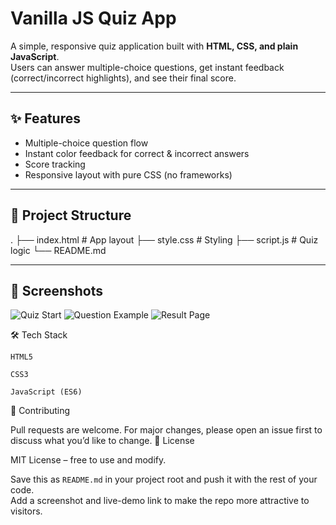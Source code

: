 # Vanilla JS Quiz App

A simple, responsive quiz application built with **HTML, CSS, and plain JavaScript**.  
Users can answer multiple-choice questions, get instant feedback (correct/incorrect highlights), and see their final score.

---

## ✨ Features
- Multiple-choice question flow
- Instant color feedback for correct & incorrect answers
- Score tracking
- Responsive layout with pure CSS (no frameworks)

---



## 📂 Project Structure

.
├── index.html # App layout
├── style.css # Styling
├── script.js # Quiz logic
└── README.md


---
## 📸 Screenshots
![Quiz Start](assets/phot1.png)
![Question Example](assets/photo2.png)
![Result Page](assets/photo3.png)

🛠️ Tech Stack

    HTML5

    CSS3

    JavaScript (ES6)

🤝 Contributing

Pull requests are welcome. For major changes, please open an issue first to discuss what you’d like to change.
📄 License

MIT License – free to use and modify.


Save this as `README.md` in your project root and push it with the rest of your code.  
Add a screenshot and live-demo link to make the repo more attractive to visitors.
